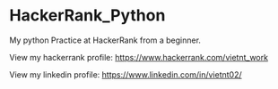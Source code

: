# HackerRank_Python
My python Practice at HackerRank from a beginner.

View my hackerrank profile: https://www.hackerrank.com/vietnt_work

View my linkedin profile: https://www.linkedin.com/in/vietnt02/
